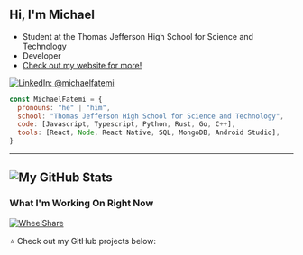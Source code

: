 ## Hi, I'm Michael

- Student at the Thomas Jefferson High School for Science and Technology
- Developer
- [Check out my website for more!](https://michaelfatemi.com/)

[![LinkedIn: @michaelfatemi](https://img.shields.io/badge/-michaelfatemi-blue?style=flat-square&logo=LinkedIn&logoColor=white&link=https://www.linkedin.com/in/michaelfatemi/)](https://www.linkedin.com/in/michaelfatemi/)

```javascript
const MichaelFatemi = {
  pronouns: "he" | "him",
  school: "Thomas Jefferson High School for Science and Technology",
  code: [Javascript, Typescript, Python, Rust, Go, C++],
  tools: [React, Node, React Native, SQL, MongoDB, Android Studio],
}
```

---

## ![My GitHub Stats](https://github-readme-stats.vercel.app/api?username=myfatemi04&hide=issues&show_icons=true&count_private=true)

### What I'm Working On Right Now

[![WheelShare](https://github-readme-stats.vercel.app/api/pin/?username=myfatemi04&repo=wheelshare-frontend)](https://github.com/myfatemi04/wheelshare-frontend)

⭐️ Check out my GitHub projects below:
